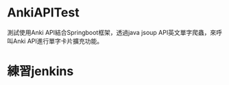 # AnkiAPITest

測試使用Anki API結合Springboot框架，透過java jsoup API英文單字爬蟲，來呼叫Anki API進行單字卡片擴充功能。 

# 練習jenkins
